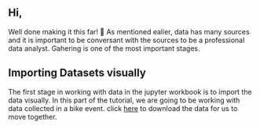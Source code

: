 ## Hi,
Well done making it this far! 🎊
As mentioned ealier, data has many sources and it is important to be conversant with the sources to be a professional data analyst. Gahering is one of the most important stages.

## Importing Datasets visually
The first stage in working with data in the jupyter workbook is to import the data visually.
In this part of the tutorial, we are going to be working with data collected in a bike event.
click [here](https://drive.google.com/file/d/1F7969SsIB5Y2Iu5umJacoLC9xQMQQnnI/view?usp=sharing) to download the data for us to move together.

 
